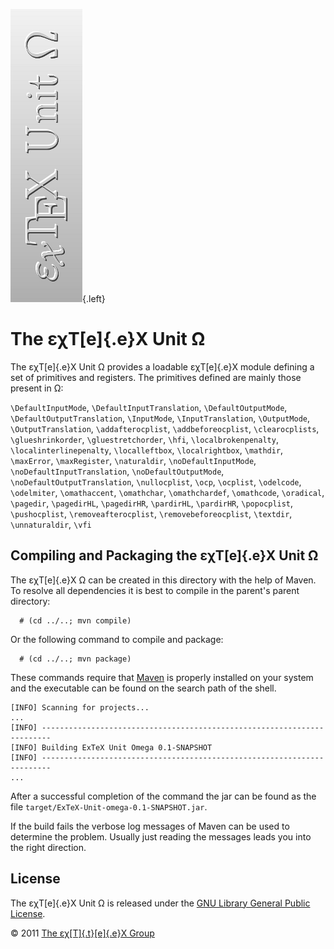 ![](src/images/ExTeX-Unit-omega-side.png){.left}

The εχT[e]{.e}X Unit Ω
======================

The εχT[e]{.e}X Unit Ω provides a loadable εχT[e]{.e}X module defining a
set of primitives and registers. The primitives defined are mainly those
present in Ω:

`\DefaultInputMode`, `\DefaultInputTranslation`, `\DefaultOutputMode`,
`\DefaultOutputTranslation`, `\InputMode`, `\InputTranslation`,
`\OutputMode`, `\OutputTranslation`, `\addafterocplist`,
`\addbeforeocplist`, `\clearocplists`, `\glueshrinkorder`,
`\gluestretchorder`, `\hfi`, `\localbrokenpenalty`,
`\localinterlinepenalty`, `\localleftbox`, `\localrightbox`, `\mathdir`,
`\maxError`, `\maxRegister`, `\naturaldir`, `\noDefaultInputMode`,
`\noDefaultInputTranslation`, `\noDefaultOutputMode`,
`\noDefaultOutputTranslation`, `\nullocplist`, `\ocp`, `\ocplist`,
`\odelcode`, `\odelmiter`, `\omathaccent`, `\omathchar`,
`\omathchardef`, `\omathcode`, `\oradical`, `\pagedir`, `\pagedirHL`,
`\pagedirHR`, `\pardirHL`, `\pardirHR`, `\popocplist`, `\pushocplist`,
`\removeafterocplist`, `\removebeforeocplist`, `\textdir`,
`\unnaturaldir`, `\vfi`

Compiling and Packaging the εχT[e]{.e}X Unit Ω
----------------------------------------------

The εχT[e]{.e}X Ω can be created in this directory with the help of
Maven. To resolve all dependencies it is best to compile in the
parent\'s parent directory:

      # (cd ../..; mvn compile)

Or the following command to compile and package:

      # (cd ../..; mvn package)

These commands require that [Maven](http://maven.apache.org) is properly
installed on your system and the executable can be found on the search
path of the shell.

``` {.output}
[INFO] Scanning for projects...
...                                                                         
[INFO] ------------------------------------------------------------------------
[INFO] Building ExTeX Unit Omega 0.1-SNAPSHOT
[INFO] ------------------------------------------------------------------------
...
```

After a successful completion of the command the jar can be found as the
file `target/ExTeX-Unit-omega-0.1-SNAPSHOT.jar`.

If the build fails the verbose log messages of Maven can be used to
determine the problem. Usually just reading the messages leads you into
the right direction.

License
-------

The εχT[e]{.e}X Unit Ω is released under the [GNU Library General Public
License](LICENSE.html).

© 2011 [The εχ[T]{.t}[e]{.e}X Group](mailto:extex@dante.de)
